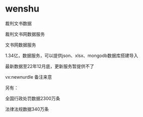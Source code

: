 # wenshu
裁判文书数据

裁判文书网数据服务

文书网数据服务

1.34亿，数据服务，可以提供json、xlsx、mongodb数据库搭建导入

最新数据至22年12月底，更新服务暂提供不了

vx:newnurdle 备注来意

另有：

全国行政处罚数据2300万条

法律法规数据340万条
